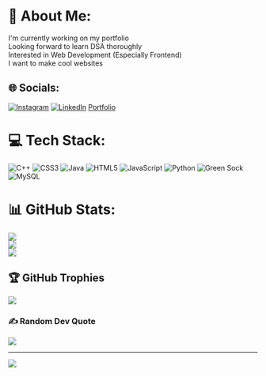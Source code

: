 # 💫 About Me:
I'm currently working on my portfolio<br>Looking forward to learn DSA thoroughly<br>Interested in Web Development (Especially Frontend)<br>I want to make cool websites<br>


## 🌐 Socials:
[![Instagram](https://img.shields.io/badge/Instagram-%23E4405F.svg?logo=Instagram&logoColor=white)](https://instagram.com/frozenfalcon95) [![LinkedIn](https://img.shields.io/badge/LinkedIn-%230077B5.svg?logo=linkedin&logoColor=white)](https://www.linkedin.com/in/ajinkya-chavan-291b4228b/) 
[Portfolio](https://www.ajinkyachavan-portfolio.netlify.app) 

# 💻 Tech Stack:
![C++](https://img.shields.io/badge/c++-%2300599C.svg?style=for-the-badge&logo=c%2B%2B&logoColor=white) ![CSS3](https://img.shields.io/badge/css3-%231572B6.svg?style=for-the-badge&logo=css3&logoColor=white) ![Java](https://img.shields.io/badge/java-%23ED8B00.svg?style=for-the-badge&logo=openjdk&logoColor=white) ![HTML5](https://img.shields.io/badge/html5-%23E34F26.svg?style=for-the-badge&logo=html5&logoColor=white) ![JavaScript](https://img.shields.io/badge/javascript-%23323330.svg?style=for-the-badge&logo=javascript&logoColor=%23F7DF1E) ![Python](https://img.shields.io/badge/python-3670A0?style=for-the-badge&logo=python&logoColor=ffdd54) ![Green Sock](https://img.shields.io/badge/green%20sock-88CE02?style=for-the-badge&logo=greensock&logoColor=white) ![MySQL](https://img.shields.io/badge/mysql-4479A1.svg?style=for-the-badge&logo=mysql&logoColor=white)
# 📊 GitHub Stats:
![](https://github-readme-stats.vercel.app/api?username=FrozenFalcon-Byte&theme=dark&hide_border=false&include_all_commits=false&count_private=true)<br/>
![](https://github-readme-streak-stats.herokuapp.com/?user=FrozenFalcon-Byte&theme=dark&hide_border=false)<br/>
![](https://github-readme-stats.vercel.app/api/top-langs/?username=FrozenFalcon-Byte&theme=dark&hide_border=false&include_all_commits=false&count_private=true&layout=compact)

## 🏆 GitHub Trophies
![](https://github-profile-trophy.vercel.app/?username=FrozenFalcon-Byte&theme=radical&no-frame=true&no-bg=false&margin-w=4)

### ✍️ Random Dev Quote
![](https://quotes-github-readme.vercel.app/api?type=horizontal&theme=radical)

---
[![](https://visitcount.itsvg.in/api?id=FrozenFalcon-Byte&icon=2&color=1)](https://visitcount.itsvg.in)

<!-- Proudly created with GPRM ( https://gprm.itsvg.in ) -->
